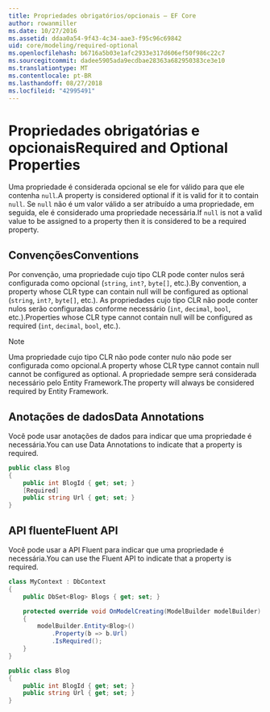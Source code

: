 ```yaml
---
title: Propriedades obrigatórios/opcionais – EF Core
author: rowanmiller
ms.date: 10/27/2016
ms.assetid: ddaa0a54-9f43-4c34-aae3-f95c96c69842
uid: core/modeling/required-optional
ms.openlocfilehash: b6716a5b03e1afc2933e317d606ef50f986c22c7
ms.sourcegitcommit: dadee5905ada9ecdbae28363a682950383ce3e10
ms.translationtype: MT
ms.contentlocale: pt-BR
ms.lasthandoff: 08/27/2018
ms.locfileid: "42995491"
---
```

# <a name="required-and-optional-properties"></a><span data-ttu-id="a2b8b-102">Propriedades obrigatórias e opcionais</span><span class="sxs-lookup"><span data-stu-id="a2b8b-102">Required and Optional Properties</span></span>

<span data-ttu-id="a2b8b-103">Uma propriedade é considerada opcional se ele for válido para que ele contenha `null`.</span><span class="sxs-lookup"><span data-stu-id="a2b8b-103">A property is considered optional if it is valid for it to contain `null`.</span></span> <span data-ttu-id="a2b8b-104">Se `null` não é um valor válido a ser atribuído a uma propriedade, em seguida, ele é considerado uma propriedade necessária.</span><span class="sxs-lookup"><span data-stu-id="a2b8b-104">If `null` is not a valid value to be assigned to a property then it is considered to be a required property.</span></span>

## <a name="conventions"></a><span data-ttu-id="a2b8b-105">Convenções</span><span class="sxs-lookup"><span data-stu-id="a2b8b-105">Conventions</span></span>

<span data-ttu-id="a2b8b-106">Por convenção, uma propriedade cujo tipo CLR pode conter nulos será configurada como opcional (`string`, `int?`, `byte[]`, etc.).</span><span class="sxs-lookup"><span data-stu-id="a2b8b-106">By convention, a property whose CLR type can contain null will be configured as optional (`string`, `int?`, `byte[]`, etc.).</span></span> <span data-ttu-id="a2b8b-107">As propriedades cujo tipo CLR não pode conter nulos serão configuradas conforme necessário (`int`, `decimal`, `bool`, etc.).</span><span class="sxs-lookup"><span data-stu-id="a2b8b-107">Properties whose CLR type cannot contain null will be configured as required (`int`, `decimal`, `bool`, etc.).</span></span>

> [!NOTE]  
> <span data-ttu-id="a2b8b-108">Uma propriedade cujo tipo CLR não pode conter nulo não pode ser configurada como opcional.</span><span class="sxs-lookup"><span data-stu-id="a2b8b-108">A property whose CLR type cannot contain null cannot be configured as optional.</span></span> <span data-ttu-id="a2b8b-109">A propriedade sempre será considerada necessário pelo Entity Framework.</span><span class="sxs-lookup"><span data-stu-id="a2b8b-109">The property will always be considered required by Entity Framework.</span></span>

## <a name="data-annotations"></a><span data-ttu-id="a2b8b-110">Anotações de dados</span><span class="sxs-lookup"><span data-stu-id="a2b8b-110">Data Annotations</span></span>

<span data-ttu-id="a2b8b-111">Você pode usar anotações de dados para indicar que uma propriedade é necessária.</span><span class="sxs-lookup"><span data-stu-id="a2b8b-111">You can use Data Annotations to indicate that a property is required.</span></span>

<!-- [!code-csharp[Main](samples/core/Modeling/DataAnnotations/Samples/Required.cs?highlight=4)] -->
``` csharp
public class Blog
{
    public int BlogId { get; set; }
    [Required]
    public string Url { get; set; }
}
```

## <a name="fluent-api"></a><span data-ttu-id="a2b8b-112">API fluente</span><span class="sxs-lookup"><span data-stu-id="a2b8b-112">Fluent API</span></span>

<span data-ttu-id="a2b8b-113">Você pode usar a API Fluent para indicar que uma propriedade é necessária.</span><span class="sxs-lookup"><span data-stu-id="a2b8b-113">You can use the Fluent API to indicate that a property is required.</span></span>

<!-- [!code-csharp[Main](samples/core/Modeling/FluentAPI/Samples/Required.cs?highlight=7,8,9)] -->
``` csharp
class MyContext : DbContext
{
    public DbSet<Blog> Blogs { get; set; }

    protected override void OnModelCreating(ModelBuilder modelBuilder)
    {
        modelBuilder.Entity<Blog>()
            .Property(b => b.Url)
            .IsRequired();
    }
}

public class Blog
{
    public int BlogId { get; set; }
    public string Url { get; set; }
}
```
